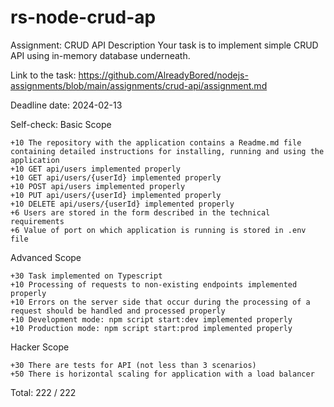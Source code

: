# rs-node-crud-ap
Assignment: CRUD API Description  Your task is to implement simple CRUD API using in-memory database underneath.

Link to the task: 
https://github.com/AlreadyBored/nodejs-assignments/blob/main/assignments/crud-api/assignment.md

Deadline date: 2024-02-13

Self-check: Basic Scope

    +10 The repository with the application contains a Readme.md file containing detailed instructions for installing, running and using the application
    +10 GET api/users implemented properly
    +10 GET api/users/{userId} implemented properly
    +10 POST api/users implemented properly
    +10 PUT api/users/{userId} implemented properly
    +10 DELETE api/users/{userId} implemented properly
    +6 Users are stored in the form described in the technical requirements
    +6 Value of port on which application is running is stored in .env file

Advanced Scope

    +30 Task implemented on Typescript
    +10 Processing of requests to non-existing endpoints implemented properly
    +10 Errors on the server side that occur during the processing of a request should be handled and processed properly
    +10 Development mode: npm script start:dev implemented properly
    +10 Production mode: npm script start:prod implemented properly

Hacker Scope

    +30 There are tests for API (not less than 3 scenarios)
    +50 There is horizontal scaling for application with a load balancer

Total: 222 / 222
